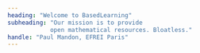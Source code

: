```yaml
---
heading: "Welcome to BasedLearning"
subheading: "Our mission is to provide 
            open mathematical resources. Bloatless."
handle: "Paul Mandon, EFREI Paris"
---
```


